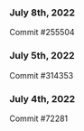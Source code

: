 ### July 8th, 2022

Commit #255504

### July 5th, 2022

Commit #314353


### July 4th, 2022

Commit #72281
